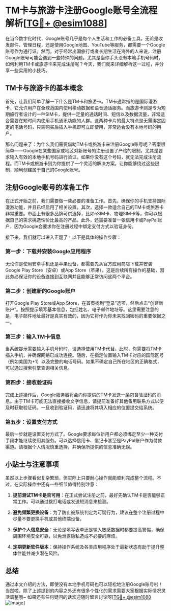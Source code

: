 # TM卡与旅游卡注册Google账号全流程解析[[TG💪+ @esim1088](https://t.me/s/esim1088)]

在当今数字化时代，Google账号几乎是每个人生活和工作的必备工具。无论是收发邮件、管理日程，还是使用Google地图、YouTube等服务，都需要一个Google账号作为通行证。然而，对于经常出国旅行或者长期生活在海外的人来说，注册Google账号可能会遇到一些特殊的问题。尤其是当你手头没有本地手机号码时，如何利用TM卡或旅游卡来完成注册呢？今天，我们就来详细解析这一过程，并分享一些实用的小技巧。

## TM卡与旅游卡的基本概念

首先，让我们简单了解一下什么是TM卡和旅游卡。TM卡通常指的是国际漫游卡，它允许用户在全球范围内使用移动数据和语音通话服务。而旅游卡则是专为短期旅行者设计的一种SIM卡，提供一定量的通话时间、短信以及数据流量，非常适合需要在短时间内使用手机通讯功能的人群。这两种卡片的最大特点是无需绑定固定的电话号码，只需购买后插入手机即可立即使用，非常适合没有本地号码的用户。

那么问题来了：为什么我们需要借助TM卡或旅游卡来注册Google账号呢？答案很简单——Google在某些国家或地区对新账号的注册设置了严格的限制，尤其是要求输入有效的本地手机号码进行验证。如果你没有这个号码，就无法完成注册流程。而TM卡或旅游卡则为你提供了一个灵活的解决方案，让你能够绕过这些限制，顺利创建属于自己的Google账号。

## 注册Google账号的准备工作

在正式开始之前，我们需要做一些必要的准备工作。首先，确保你的手机支持国际漫游功能，并且已经启用了相关设置。其次，选择一款适合自己的TM卡或旅游卡非常重要。市面上有很多品牌可供选择，比如eSIM卡、物理SIM卡等，你可以根据自己的需求挑选性价比最高的产品。此外，还需要准备一张信用卡或PayPal账户，因为Google会要求你在注册过程中绑定支付方式以验证身份。

接下来，我们就可以进入正题了！以下是具体的操作步骤：

### 第一步：下载并安装Google应用程序

无论你是使用安卓手机还是苹果设备，都需要先从官方应用商店下载并安装Google Play Store（安卓）或App Store（苹果）。这是后续所有操作的基础，因此务必保证你的设备连接到互联网并且能够正常访问这两个平台。

### 第二步：创建新的Google账户

打开Google Play Store或App Store，在首页找到“登录”选项，然后点击“创建新账户”。按照提示填写基本信息，包括姓名、电子邮件地址等。这里需要注意的是，电子邮件地址最好是真实有效的，因为它将作为你未来找回密码的重要依据之一。

### 第三步：输入TM卡信息

当系统提示需要输入手机号码时，请选择使用TM卡代替。此时，你需要将TM卡插入手机，并确保网络已成功连接。随后，在指定位置输入TM卡对应的国际区号（例如美国为+1）以及完整的电话号码。如果不确定自己所在地区的正确格式，可以通过搜索引擎查询相关信息。

### 第四步：接收验证码

完成上述操作后，Google服务器将会向你提供的TM卡发送一条包含验证码的消息。由于TM卡可能无法直接接收文字信息，请提前准备好其他备用联系方式以便及时获取验证码。一旦收到验证码，请迅速将其填入相应的位置提交给系统。

### 第五步：设置支付方式

最后一步就是设置支付方式了。Google要求每位新用户都必须绑定至少一种支付手段才能继续使用其服务。可以选择信用卡、借记卡甚至是PayPal账户作为付款渠道。请根据个人情况慎重选择，并确保所提供的信息准确无误。

## 小贴士与注意事项

虽然以上步骤看似复杂繁琐，但实际上只要耐心操作就能顺利完成整个流程。不过，在实际操作中还有一些细节值得特别注意：

1. **提前测试TM卡是否可用**：在正式尝试注册之前，最好先确认TM卡是否能够正常工作。可以通过拨打电话或发送短消息来检测。
   
2. **避免频繁更换设备**：为了防止被系统判定为可疑行为，建议在整个注册过程中尽量不要更换手机或其他终端设备。

3. **保护个人信息安全**：无论是填写表单还是输入敏感数据时都要提高警惕，确保周围环境安全可靠，以免泄露隐私造成不必要的麻烦。

4. **定期更新软件版本**：保持操作系统及各类应用程序处于最新状态有助于提升整体性能并减少潜在风险。

## 总结

通过本文介绍的方法，即使没有本地手机号码也可以轻松地注册Google账号啦！当然啦，除了上述提到的内容之外还有很多个性化的需求需要大家根据实际情况灵活调整哦~ 如果还有任何疑问的话欢迎随时留言讨论呀[[TG💪+ @esim1088](https://t.me/s/esim1088) ![Image](https://i.postimg.cc/4NQfJmqS/Snipaste-2025-05-13-00-14-12.png)]